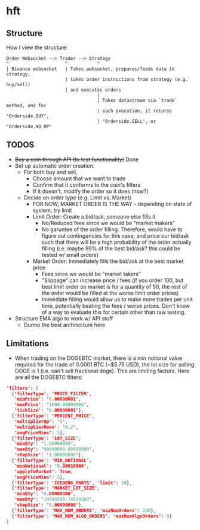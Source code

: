 # hft


## Structure

How I view the structure:

```
Order Websocket --> Trader --> Strategy
^                     ^           ^
| Binance websocket   | Takes websocket, prepares/feeds data to strategy,
					  | takes order instructions from strategy (e.g. buy/sell)
					  | and executes orders
								  |
								  | Takes datastream via `trade` method, and for
								  | each execution, it returns "Orderside.BUY",
								  | "Orderside.SELL", or "Orderside.NO_OP"
```

## TODOS

- ~~Buy a coin through API (to test functionality)~~ Done
- Set up automatic order creation.
    - For both buy and sell,
        - Choose amount that we want to trade
        - Confirm that it conforms to the coin's filters
        - If it doesn't, modify the order so it does (how?)
    - Decide on order type (e.g. Limit vs. Market)
        - FOR NOW, MARKET ORDER IS THE WAY - depending on state of system, try limit
        - Limit Order: Create a bid/ask, someone else fills it
            - No/Reduced fees since we would be "market makers"
            - No garuntee of the order filling. Therefore, would have to figure out contingencies for this case, and price our bid/ask such that there will be a high probability of the order actually filling (i.e. maybe 99% of the best bid/ask? this could be tested w/ small orders)
        - Market Order: Immediately fills the bid/ask at the best market price
            - Fees since we would be "market takers"
            - "Slippage" can increase price / fees (if you order 100, but best limit order on market is for a quantity of 50, the rest of the order would be filled at the worse limit order prices)
            - Immediate filling would allow us to make more trades per unit time, potentially beating the fees / worse prices. Don't know of a way to evaluate this for certain other than raw testing.
- Structure EMA algo to work w/ API stuff
    - Dunno the best architecture here

## Limitations

- When trading on the DOGEBTC market, there is a min notional value required for the trade of 0.0001 BTC (~\$5.75 USD), the lot size for selling DOGE is 1 (i.e. can't sell fractional doge). This are limiting factors. Here are all the DOGEBTC filters:

```json
'filters': [
  {'filterType': 'PRICE_FILTER',
   'minPrice': '0.00000001',
   'maxPrice': '1000.00000000',
   'tickSize': '0.00000001'},
  {'filterType': 'PERCENT_PRICE',
   'multiplierUp': '5',
   'multiplierDown': '0.2',
   'avgPriceMins': 5},
  {'filterType': 'LOT_SIZE',
   'minQty': '1.00000000',
   'maxQty': '90000000.00000000',
   'stepSize': '1.00000000'},
  {'filterType': 'MIN_NOTIONAL',
   'minNotional': '0.00010000',
   'applyToMarket': True,
   'avgPriceMins': 5},
  {'filterType': 'ICEBERG_PARTS', 'limit': 10},
  {'filterType': 'MARKET_LOT_SIZE',
   'minQty': '0.00000000',
   'maxQty': '19785596.74339360',
   'stepSize': '0.00000000'},
  {'filterType': 'MAX_NUM_ORDERS', 'maxNumOrders': 200},
  {'filterType': 'MAX_NUM_ALGO_ORDERS', 'maxNumAlgoOrders': 5}
]
```
